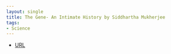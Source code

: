 ```yaml
---
layout: single
title: The Gene- An Intimate History by Siddhartha Mukherjee
tags:
- Science
---
```



- [URL](https://www.goodreads.com/book/show/27276428-the-gene)
